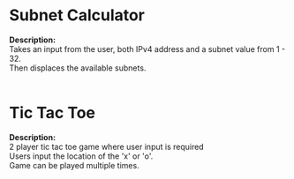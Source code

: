 <h1> Subnet Calculator </h1>
<b>Description:</b><br>
Takes an input from the user, both IPv4 address and a subnet value from 1 - 32.<br>
Then displaces the available subnets.<br><br>

<h1> Tic Tac Toe </h1>
<b>Description:</b><br>
2 player tic tac toe game where user input is required<br>
Users input the location of the 'x' or 'o'.<br>
Game can be played multiple times.<br>
